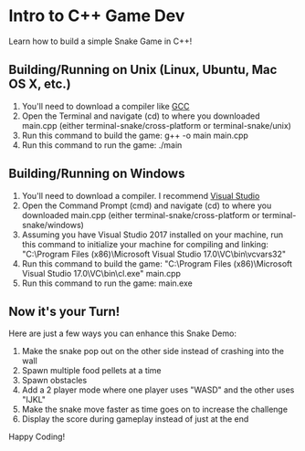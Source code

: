 # Intro to C++ Game Dev
Learn how to build a simple Snake Game in C++!

## Building/Running on Unix (Linux, Ubuntu, Mac OS X, etc.)

1. You'll need to download a compiler like <a href="https://gcc.gnu.org/" target="_blank">GCC</a>
2. Open the Terminal and navigate (cd) to where you downloaded main.cpp (either terminal-snake/cross-platform or terminal-snake/unix)
3. Run this command to build the game: g++ -o main main.cpp
4. Run this command to run the game: ./main

## Building/Running on Windows

1. You'll need to download a compiler. I recommend <a href="https://www.visualstudio.com/vs/community/" target="_blank">Visual Studio</a>
2. Open the Command Prompt (cmd) and navigate (cd) to where you downloaded main.cpp (either terminal-snake/cross-platform or terminal-snake/windows)
3. Assuming you have Visual Studio 2017 installed on your machine, run this command to initialize your machine for compiling and linking: "C:\Program Files (x86)\Microsoft Visual Studio 17.0\VC\bin\vcvars32"
3. Run this command to build the game: "C:\Program Files (x86)\Microsoft Visual Studio 17.0\VC\bin\cl.exe" main.cpp
4. Run this command to run the game: main.exe

## Now it's your Turn!

Here are just a few ways you can enhance this Snake Demo:

1. Make the snake pop out on the other side instead of crashing into the wall
2. Spawn multiple food pellets at a time
3. Spawn obstacles
4. Add a 2 player mode where one player uses "WASD" and the other uses "IJKL"
5. Make the snake move faster as time goes on to increase the challenge
6. Display the score during gameplay instead of just at the end

Happy Coding!
